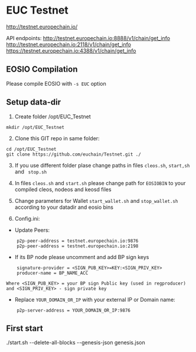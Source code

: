 # EUC Testnet

http://testnet.europechain.io/

API endpoints:
http://testnet.europechain.io:8888/v1/chain/get_info  
http://testnet.europechain.io:2118/v1/chain/get_info  
https://testnet.europechain.io:4388/v1/chain/get_info  


## EOSIO Compilation
Please compile EOSIO with `-s EUC` option

## Setup data-dir
1. Create folder /opt/EUC_Testnet 
```
mkdir /opt/EUC_Testnet
```

2. Clone this GIT repo in same folder:
```
cd /opt/EUC_Testnet
git clone https://github.com/euchain/Testnet.git ./
```

3. If you use different folder plase change paths in files `cleos.sh`, `start,sh` and ` stop.sh`

4. In files `cleos.sh` and `start.sh` please change path for `EOSIOBIN` to your compiled cleos, nodeos and keosd files

5. Change parameters for Wallet `start_wallet.sh` and `stop_wallet.sh` according to your datadir and eosio bins

6. Config.ini:
- Update Peers:
```
    p2p-peer-address = testnet.europechain.io:9876
    p2p-peer-address = testnet.europechain.io:2198
```
- If its BP node please uncomment and add BP sign keys
```
    signature-provider = <SIGN_PUB_KEY>=KEY:<SIGN_PRIV_KEY>
    producer-name = BP_NAME_ACC
```
    Where <SIGN_PUB_KEY> = your BP sign Public key (used in regproducer) and <SIGN_PRIV_KEY> - sign private key
- Replace `YOUR_DOMAIN_OR_IP` with your external IP or Domain name:
```
    p2p-server-address = YOUR_DOMAIN_OR_IP:9876
```

## First start
./start.sh --delete-all-blocks --genesis-json genesis.json

